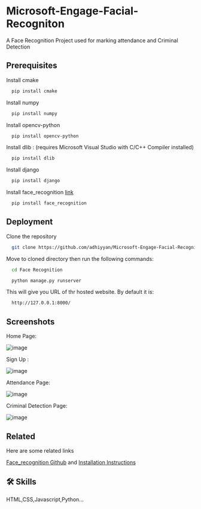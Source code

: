 
# Microsoft-Engage-Facial-Recogniton

A Face Recognition Project used for marking attendance and Criminal Detection



## Prerequisites

Install cmake
```bash
  pip install cmake
```
Install numpy
```bash
  pip install numpy
```
Install opencv-python
```bash
  pip install opencv-python
```
Install dlib : (requires Microsoft Visual Studio with C/C++ Compiler installed)
```bash
  pip install dlib
```
Install django
```bash
  pip install django
```
Install face_recognition [link](https://linktodocumentation)
```bash
  pip install face_recognition
```

## Deployment
Clone the repository 
```bash
  git clone https://github.com/adhiyyan/Microsoft-Engage-Facial-Recogniton.git
```
Move to cloned directory then run the following commands:
```bash
  cd Face Recognition
```
```bash
  python manage.py runserver
```
This will give you URL of thr hosted website. By default it is:
```bash
  http://127.0.0.1:8000/
```





## Screenshots
Home Page:

![image](https://user-images.githubusercontent.com/78929487/170871252-4723ff5b-82ea-491c-807f-da15f9ca92bb.png)

Sign Up :

![image](https://user-images.githubusercontent.com/78929487/170871289-031321e6-4978-4b6b-acb9-d9739122630b.png)

Attendance Page:

![image](https://user-images.githubusercontent.com/78929487/170871337-aacdb806-bc93-4957-89ea-7b47709a325f.png)

Criminal Detection Page:

![image](https://user-images.githubusercontent.com/78929487/170871446-d7e9b1a8-7095-41ba-ae9c-e0f04d6d5bbf.png)

## Related

Here are some related links

[Face_recognition Github](https://github.com/ageitgey/face_recognition)
and
[Installation Instructions](https://github.com/ageitgey/face_recognition/issues/175#issue-257710508)




## 🛠 Skills
HTML,CSS,Javascript,Python...

